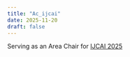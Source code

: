 ```yaml
---
title: "Ac_ijcai"
date: 2025-11-20
draft: false
---
```


Serving as an Area Chair for <a href="https://2025.ijcai.org">IJCAI 2025</a>